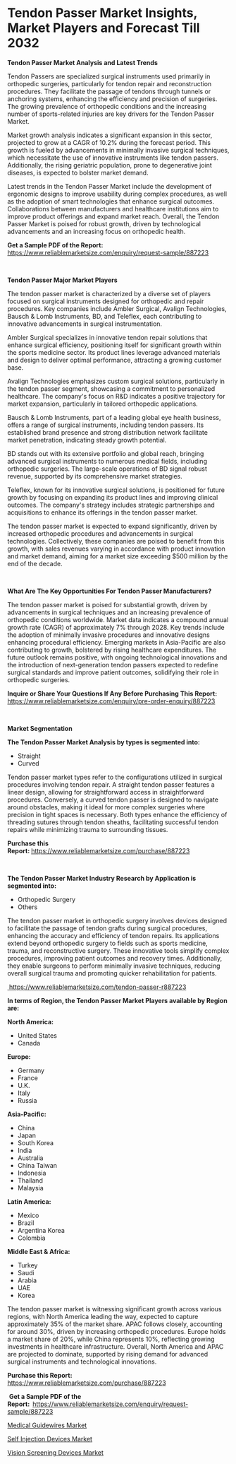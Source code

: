 <p><h1>Tendon Passer Market Insights, Market Players and Forecast Till 2032</h1></p><p><strong>Tendon Passer Market Analysis and Latest Trends</strong></p>
<p><p>Tendon Passers are specialized surgical instruments used primarily in orthopedic surgeries, particularly for tendon repair and reconstruction procedures. They facilitate the passage of tendons through tunnels or anchoring systems, enhancing the efficiency and precision of surgeries. The growing prevalence of orthopedic conditions and the increasing number of sports-related injuries are key drivers for the Tendon Passer Market.</p><p>Market growth analysis indicates a significant expansion in this sector, projected to grow at a CAGR of 10.2% during the forecast period. This growth is fueled by advancements in minimally invasive surgical techniques, which necessitate the use of innovative instruments like tendon passers. Additionally, the rising geriatric population, prone to degenerative joint diseases, is expected to bolster market demand.</p><p>Latest trends in the Tendon Passer Market include the development of ergonomic designs to improve usability during complex procedures, as well as the adoption of smart technologies that enhance surgical outcomes. Collaborations between manufacturers and healthcare institutions aim to improve product offerings and expand market reach. Overall, the Tendon Passer Market is poised for robust growth, driven by technological advancements and an increasing focus on orthopedic health.</p></p>
<p><strong>Get a Sample PDF of the Report:&nbsp;</strong> <a href="https://www.reliablemarketsize.com/enquiry/request-sample/887223?utm_campaign=1133&utm_medium=2&utm_source=Github&utm_content=ia&utm_term=04032025&utm_id=tendon-passer">https://www.reliablemarketsize.com/enquiry/request-sample/887223</a></p>
<p>&nbsp;</p>
<p><strong>Tendon Passer Major Market Players</strong></p>
<p><p>The tendon passer market is characterized by a diverse set of players focused on surgical instruments designed for orthopedic and repair procedures. Key companies include Ambler Surgical, Avalign Technologies, Bausch & Lomb Instruments, BD, and Teleflex, each contributing to innovative advancements in surgical instrumentation.</p><p>Ambler Surgical specializes in innovative tendon repair solutions that enhance surgical efficiency, positioning itself for significant growth within the sports medicine sector. Its product lines leverage advanced materials and design to deliver optimal performance, attracting a growing customer base.</p><p>Avalign Technologies emphasizes custom surgical solutions, particularly in the tendon passer segment, showcasing a commitment to personalized healthcare. The company's focus on R&D indicates a positive trajectory for market expansion, particularly in tailored orthopedic applications.</p><p>Bausch & Lomb Instruments, part of a leading global eye health business, offers a range of surgical instruments, including tendon passers. Its established brand presence and strong distribution network facilitate market penetration, indicating steady growth potential.</p><p>BD stands out with its extensive portfolio and global reach, bringing advanced surgical instruments to numerous medical fields, including orthopedic surgeries. The large-scale operations of BD signal robust revenue, supported by its comprehensive market strategies.</p><p>Teleflex, known for its innovative surgical solutions, is positioned for future growth by focusing on expanding its product lines and improving clinical outcomes. The company's strategy includes strategic partnerships and acquisitions to enhance its offerings in the tendon passer market.</p><p>The tendon passer market is expected to expand significantly, driven by increased orthopedic procedures and advancements in surgical technologies. Collectively, these companies are poised to benefit from this growth, with sales revenues varying in accordance with product innovation and market demand, aiming for a market size exceeding $500 million by the end of the decade.</p></p>
<p>&nbsp;</p>
<p><strong>What Are The Key Opportunities For Tendon Passer Manufacturers?</strong></p>
<p><p>The tendon passer market is poised for substantial growth, driven by advancements in surgical techniques and an increasing prevalence of orthopedic conditions worldwide. Market data indicates a compound annual growth rate (CAGR) of approximately 7% through 2028. Key trends include the adoption of minimally invasive procedures and innovative designs enhancing procedural efficiency. Emerging markets in Asia-Pacific are also contributing to growth, bolstered by rising healthcare expenditures. The future outlook remains positive, with ongoing technological innovations and the introduction of next-generation tendon passers expected to redefine surgical standards and improve patient outcomes, solidifying their role in orthopedic surgeries.</p></p>
<p><strong>Inquire or Share Your Questions If Any Before Purchasing This Report:</strong> <a href="https://www.reliablemarketsize.com/enquiry/pre-order-enquiry/887223?utm_campaign=1133&utm_medium=2&utm_source=Github&utm_content=ia&utm_term=04032025&utm_id=tendon-passer">https://www.reliablemarketsize.com/enquiry/pre-order-enquiry/887223</a></p>
<p>&nbsp;</p>
<p><strong>Market Segmentation</strong></p>
<p><strong>The Tendon Passer Market Analysis by types is segmented into:</strong></p>
<p><ul><li>Straight</li><li>Curved</li></ul></p>
<p><p>Tendon passer market types refer to the configurations utilized in surgical procedures involving tendon repair. A straight tendon passer features a linear design, allowing for straightforward access in straightforward procedures. Conversely, a curved tendon passer is designed to navigate around obstacles, making it ideal for more complex surgeries where precision in tight spaces is necessary. Both types enhance the efficiency of threading sutures through tendon sheaths, facilitating successful tendon repairs while minimizing trauma to surrounding tissues.</p></p>
<p><strong>Purchase this Report:&nbsp;</strong><a href="https://www.reliablemarketsize.com/purchase/887223?utm_campaign=1133&utm_medium=2&utm_source=Github&utm_content=ia&utm_term=04032025&utm_id=tendon-passer">https://www.reliablemarketsize.com/purchase/887223</a></p>
<p>&nbsp;</p>
<p><strong>The Tendon Passer Market Industry Research by Application is segmented into:</strong></p>
<p><ul><li>Orthopedic Surgery</li><li>Others</li></ul></p>
<p><p>The tendon passer market in orthopedic surgery involves devices designed to facilitate the passage of tendon grafts during surgical procedures, enhancing the accuracy and efficiency of tendon repairs. Its applications extend beyond orthopedic surgery to fields such as sports medicine, trauma, and reconstructive surgery. These innovative tools simplify complex procedures, improving patient outcomes and recovery times. Additionally, they enable surgeons to perform minimally invasive techniques, reducing overall surgical trauma and promoting quicker rehabilitation for patients.</p></p>
<p><a href="https://www.reliablemarketsize.com/tendon-passer-r887223?utm_campaign=1133&utm_medium=2&utm_source=Github&utm_content=ia&utm_term=04032025&utm_id=tendon-passer">&nbsp;https://www.reliablemarketsize.com/tendon-passer-r887223</a></p>
<p><strong>In terms of Region, the Tendon Passer Market Players available by Region are:</strong></p>
<p>
    <p> <strong> North America: </strong>
        <ul>
            <li>United States</li>
            <li>Canada</li>
        </ul>
        </p> 
    <p> <strong> Europe: </strong>
        <ul>
            <li>Germany</li>
            <li>France</li>
            <li>U.K.</li>
            <li>Italy</li>
            <li>Russia</li>
        </ul>
        </p> 
    <p> <strong> Asia-Pacific: </strong>
        <ul>
            <li>China</li>
            <li>Japan</li>
            <li>South Korea</li>
            <li>India</li>
            <li>Australia</li>
            <li>China Taiwan</li>
            <li>Indonesia</li>
            <li>Thailand</li>
            <li>Malaysia</li>
        </ul>
        </p> 
    <p> <strong> Latin America: </strong>
        <ul>
            <li>Mexico</li>
            <li>Brazil</li>
            <li>Argentina Korea</li>
            <li>Colombia</li>
        </ul>
        </p> 
    <p> <strong> Middle East & Africa: </strong>
        <ul>
            <li>Turkey</li>
            <li>Saudi</li>
            <li>Arabia</li>
            <li>UAE</li>
            <li>Korea</li>
        </ul>
    </p>
    </p>
<p><p>The tendon passer market is witnessing significant growth across various regions, with North America leading the way, expected to capture approximately 35% of the market share. APAC follows closely, accounting for around 30%, driven by increasing orthopedic procedures. Europe holds a market share of 20%, while China represents 10%, reflecting growing investments in healthcare infrastructure. Overall, North America and APAC are projected to dominate, supported by rising demand for advanced surgical instruments and technological innovations.</p></p>
<p><strong>Purchase this Report: </strong><a href="https://www.reliablemarketsize.com/purchase/887223?utm_campaign=1133&utm_medium=2&utm_source=Github&utm_content=ia&utm_term=04032025&utm_id=tendon-passer">https://www.reliablemarketsize.com/purchase/887223</a></p>
<p>&nbsp;<strong>Get a Sample PDF of the Report:&nbsp;&nbsp;</strong><a href="https://www.reliablemarketsize.com/enquiry/request-sample/887223?utm_campaign=1133&utm_medium=2&utm_source=Github&utm_content=ia&utm_term=04032025&utm_id=tendon-passer">https://www.reliablemarketsize.com/enquiry/request-sample/887223</a></p>
<p><strong></strong></p>
<p><p><a href="https://github.com/kumadenthela/Market-Research-Report-List-1/blob/main/medical-guidewires-market.md?utm_campaign=1133&utm_medium=2&utm_source=Github&utm_content=ia&utm_term=04032025&utm_id=tendon-passer">Medical Guidewires Market</a></p><p><a href="https://github.com/WillieWoodard/Market-Research-Report-List-7/blob/main/self-injection-devices-market.md?utm_campaign=1133&utm_medium=2&utm_source=Github&utm_content=ia&utm_term=04032025&utm_id=tendon-passer">Self Injection Devices Market</a></p><p><a href="https://github.com/ikokwuihepa/Market-Research-Report-List-1/blob/main/vision-screening-devices-market.md?utm_campaign=1133&utm_medium=2&utm_source=Github&utm_content=ia&utm_term=04032025&utm_id=tendon-passer">Vision Screening Devices Market</a></p></p>